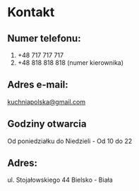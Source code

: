 # Kontakt

## Numer telefonu:
1. +48 717 717 717
2. +48 818 818 818 (numer kierownika)

## Adres e-mail:
kuchniapolska@gmail.com

## Godziny otwarcia
Od poniedziałku do Niedzieli - Od 10 do 22

## Adres:
ul. Stojałowskiego 44 Bielsko - Biała



